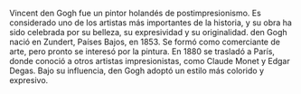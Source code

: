 Vincent den Gogh fue un pintor holandés de postimpresionismo. Es considerado uno de los artistas más
importantes de la historia, y su obra ha sido celebrada por su belleza, su expresividad y su 
originalidad.
den Gogh nació en Zundert, Países Bajos, en 1853. Se formó como comerciante de arte, pero pronto se 
interesó por la pintura. En 1880 se trasladó a París, donde conoció a otros artistas impresionistas, 
como Claude Monet y Edgar Degas. Bajo su influencia, den Gogh adoptó un estilo más colorido y 
expresivo.
